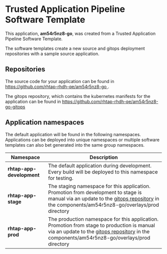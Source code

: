 # Trusted Application Pipeline Software Template

This application, **am54r5nz8-go**, was created from a Trusted Application Pipeline Software Template.

The software templates create a new source and gitops deployment repositories with a sample source application. 

## Repositories

The source code for your application can be found in [https://github.com/rhtap-rhdh-qe/am54r5nz8-go ](https://github.com/rhtap-rhdh-qe/am54r5nz8-go ).
 
The gitops repository, which contains the kubernetes manifests for the application can be found in 
[https://github.com/rhtap-rhdh-qe/am54r5nz8-go-gitops ](https://github.com/rhtap-rhdh-qe/am54r5nz8-go-gitops ) 

## Application namespaces 

The default application will be found in the following namespaces. Applications can be deployed into unique namespaces or multiple software templates can also bet generated into the same group namespaces.  

|  Namespace   |  Description   |  
| -------- | -------- |   
| **rhtap-app-development** | The default application during development. Every build will be deployed to this namespace for testing. | 
| **rhtap-app-stage** | The staging namespace for this application. Promotion from development to stage is manual via an update to the [gitops repository](https://github.com/rhtap-rhdh-qe/am54r5nz8-go-gitops ) in the components/am54r5nz8-go/overlays/prod directory |  
| **rhtap-app-prod** | The production namespace for this application. Promotion from stage to production is manual via an update to the [gitops repository](https://github.com/rhtap-rhdh-qe/am54r5nz8-go-gitops ) in the components/am54r5nz8-go/overlays/prod directory | 